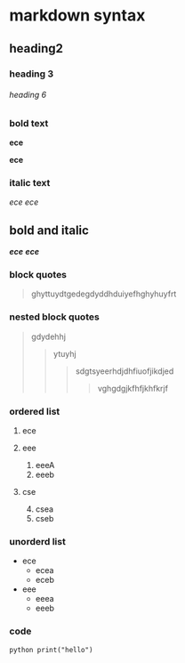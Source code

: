 # markdown syntax
## heading2
### heading 3
###### heading 6
### bold text
**ece**


__ece__
### italic text
*ece*
_ece_
## bold and italic
**_ece_**
__*ece*__
### block quotes
> ghyttuydtgedegdyddhduiyefhghyhuyfrt
### nested block quotes
> gdydehhj
>> ytuyhj
>>> sdgtsyeerhdjdhfiuofjikdjed
>>>> vghgdgjkfhfjkhfkrjf
### ordered list
1. ece
2. eee
   1. eeeA
   2. eeeb
3. cse

   4. csea
   6. cseb
### unorderd list
- ece
  - ecea
   - eceb
- eee
   - eeea
   - eeeb
### code
`python
print("hello")
`

